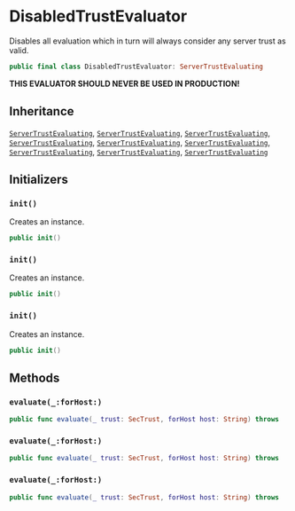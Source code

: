 # DisabledTrustEvaluator

Disables all evaluation which in turn will always consider any server trust as valid.

``` swift
public final class DisabledTrustEvaluator: ServerTrustEvaluating 
```

> 

**THIS EVALUATOR SHOULD NEVER BE USED IN PRODUCTION\!**

## Inheritance

[`ServerTrustEvaluating`](/ServerTrustEvaluating), [`ServerTrustEvaluating`](/ServerTrustEvaluating), [`ServerTrustEvaluating`](/ServerTrustEvaluating), [`ServerTrustEvaluating`](/ServerTrustEvaluating), [`ServerTrustEvaluating`](/ServerTrustEvaluating), [`ServerTrustEvaluating`](/ServerTrustEvaluating), [`ServerTrustEvaluating`](/ServerTrustEvaluating), [`ServerTrustEvaluating`](/ServerTrustEvaluating), [`ServerTrustEvaluating`](/ServerTrustEvaluating)

## Initializers

### `init()`

Creates an instance.

``` swift
public init() 
```

### `init()`

Creates an instance.

``` swift
public init() 
```

### `init()`

Creates an instance.

``` swift
public init() 
```

## Methods

### `evaluate(_:forHost:)`

``` swift
public func evaluate(_ trust: SecTrust, forHost host: String) throws 
```

### `evaluate(_:forHost:)`

``` swift
public func evaluate(_ trust: SecTrust, forHost host: String) throws 
```

### `evaluate(_:forHost:)`

``` swift
public func evaluate(_ trust: SecTrust, forHost host: String) throws 
```
